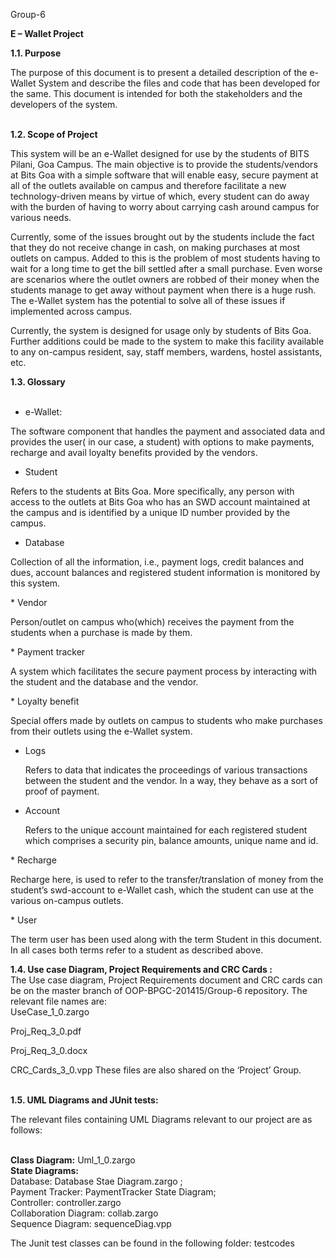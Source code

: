 Group-6

<b>E – Wallet Project</b>

<b> 1.1. Purpose</b>
<br>
<p>
	The purpose of this document is to present a detailed description of the e-Wallet System and describe the files and code that has been developed for the same. This document is intended for both the stakeholders and the developers of the system.
	</p>
<br>
 <b>1.2. Scope of Project</b>
 <br><p>
       This system will be an e-Wallet designed for use by the students of BITS Pilani, Goa Campus. The main objective is to provide the students/vendors at Bits Goa with a simple software that will enable easy, secure payment at all of the outlets available on campus and therefore facilitate a new technology-driven means by virtue of which, every student can do away with the burden of having to worry about carrying cash around campus for various needs.</p><p>
       Currently, some of the issues brought out by the students include the fact that they do not receive change in cash, on making purchases at most outlets on campus. Added to this is the problem of most students having to wait for a long time to get the bill settled after a small purchase. Even worse are scenarios where the outlet owners are robbed of their money when the students manage to get away without payment when there is a huge rush. The e-Wallet system has the potential to solve all of these issues if implemented across campus.</p>
       <p>
       Currently, the system is designed for usage only by students of Bits Goa. Further additions could be made to the system to make this facility available to any on-campus resident, say, staff members, wardens, hostel assistants, etc.
       </p>
       
<b>1.3. Glossary</b><br><br>

* e-Wallet:<br>
<p>
The software component that handles the payment and associated data and provides the user( in our case, a student) with options to make payments, recharge and avail loyalty benefits provided by the vendors.</p>

* Student <br>
<p>
Refers to the students at Bits Goa. More specifically, any person with access to the outlets at Bits Goa who has an SWD account maintained at the campus and is identified by a unique ID number provided by the campus.
</p>

* Database<br>
<p>
Collection of all the information, i.e., payment logs, credit balances and dues, account balances and registered student information is monitored by this system.
</p>
* Vendor<br><p></p>
Person/outlet on campus who(which) receives the payment from the students when a purchase is made by them. </p>
* Payment tracker<br><p>
A system which facilitates the secure payment process by interacting with the student and the database and the vendor.</p>
* Loyalty benefit<br><p>
Special offers made by outlets on campus to students who make purchases from their outlets using the e-Wallet system.
</p>

* Logs<br><p> 
Refers to data that indicates the proceedings of various transactions between the student and the vendor. In a way, they behave as a sort of proof of payment.</p>
* Account<br><p>
Refers to the unique account maintained for each registered student which comprises a security pin, balance amounts, unique name and id.
</p>
* Recharge
<br><p>Recharge here, is used to refer to the transfer/translation of money from the student’s swd-account to e-Wallet cash, which the student can use at the various on-campus outlets. 
</p>
* User<br><p>
The term user has been used along with the term Student in this document. In all cases both terms refer to a student as described above.
 </p>
 
 
<b> 1.4. Use case Diagram, Project Requirements and CRC Cards :</b><br>
The Use case diagram, Project Requirements document and CRC cards can be on the master branch of OOP-BPGC-201415/Group-6 repository. 
The relevant file names are:<br>
UseCase_1_0.zargo 

Proj_Req_3_0.pdf

Proj_Req_3_0.docx

CRC_Cards_3_0.vpp
These files are also shared on the ‘Project’ Group. <br><br>

 <b>1.5. UML Diagrams and JUnit tests:</b><br><p>
The relevant files containing UML Diagrams relevant to our project are as follows:</p><br>
<b>Class Diagram:</b> Uml_1_0.zargo<br>
<b>State Diagrams:</b><br>
Database:  Database Stae Diagram.zargo ;<br>
Payment Tracker: PaymentTracker State Diagram; <br>
Controller: controller.zargo<br>
Collaboration Diagram: collab.zargo<br>
Sequence Diagram: sequenceDiag.vpp<br>


The Junit test classes can be found in the following folder: testcodes<br>
